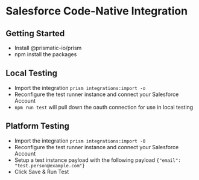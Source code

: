 # Salesforce Code-Native Integration

## Getting Started
- Install @prismatic-io/prism
- npm install the packages


## Local Testing
- Import the integration
`prism integrations:import -o`
- Reconfigure the test runner instance and connect your Salesforce Account
- `npm run test` will pull down the oauth connection for use in local testing

## Platform Testing
- Import the integration
`prism integrations:import -0`
- Reconfigure the test runner instance and connect your Salesforce Account
- Setup a test instance payload with the following payload
`{"email": "test.person@example.com"}`
- Click Save & Run Test